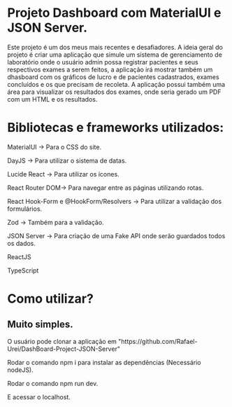 <h1>Projeto Dashboard com MaterialUI e JSON Server.</h1>

<p>Este projeto é um dos meus mais recentes e desafiadores. A ideia geral do projeto é criar uma aplicação que simule um sistema de gerenciamento de laboratório
onde o usuário admin possa registrar pacientes e seus respectivos exames a serem feitos, a aplicação irá mostrar também um dhasboard com os gráficos de lucro e de pacientes cadastrados,
exames concluídos e os que precisam de recoleta. A aplicação possui também uma área para visualizar os resultados dos exames, onde seria gerado um PDF com um HTML e os resultados.</p>

<h1>Bibliotecas e frameworks utilizados:</h1>

<p>MaterialUI -> Para o CSS do site.</p>
<p>DayJS -> Para utilizar o sistema de datas.</p>
<p>Lucide React -> Para utilizar os ícones.</p>
<p>React Router DOM-> Para navegar entre as páginas utilizando rotas.</p>
<p>React Hook-Form e @HookForm/Resolvers -> Para utilizar a validação dos formulários.</p>
<p>Zod -> Também para a validação.</p>
<p>JSON Server -> Para criação de uma Fake API onde serão guardados todos os dados.</p>
<p>ReactJS</p>
<p>TypeScript</p>

<h1>Como utilizar?</h1>
<h2>Muito simples.</h2>

<p>O usuário pode clonar a aplicação em "https://github.com/Rafael-Urei/DashBoard-Project-JSON-Server"</p>
<p>Rodar o comando npm i para instalar as dependẽncias (Necessário nodeJS).</p>
<p>Rodar o comando npm run dev.</p>
<p>E acessar o localhost.</p>
